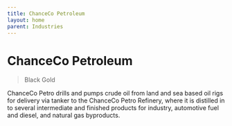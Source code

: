```yaml
---
title: ChanceCo Petroleum
layout: home
parent: Industries
---
```


# ChanceCo Petroleum
> Black Gold

ChanceCo Petro drills and pumps crude oil from land and sea based oil rigs for delivery via tanker to the ChanceCo Petro Refinery, where it is distilled in to several intermediate and finished products for industry, automotive fuel and diesel, and natural gas byproducts.
